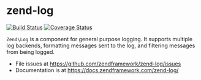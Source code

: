 # zend-log

[![Build Status](https://secure.travis-ci.org/zendframework/zend-log.svg?branch=master)](https://secure.travis-ci.org/zendframework/zend-log)
[![Coverage Status](https://coveralls.io/repos/github/zendframework/zend-log/badge.svg?branch=master)](https://coveralls.io/github/zendframework/zend-log?branch=master)

`Zend\Log` is a component for general purpose logging. It supports multiple log
backends, formatting messages sent to the log, and filtering messages from being
logged.

- File issues at https://github.com/zendframework/zend-log/issues
- Documentation is at https://docs.zendframework.com/zend-log/
